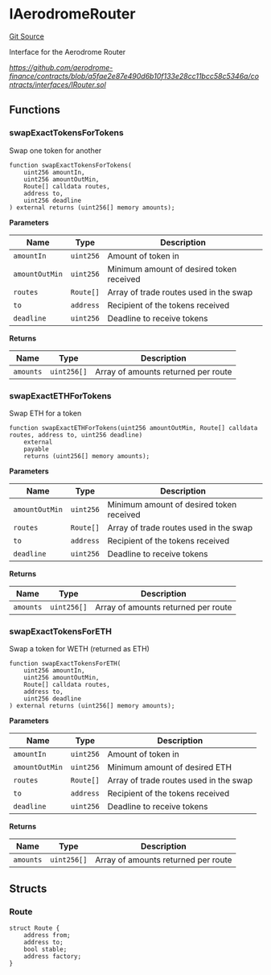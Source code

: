 # IAerodromeRouter
[Git Source](https://github.com/seamless-protocol/ilm-v2/blob/7492e139a233e3537fefd83074042a04664dc27a/src/interfaces/periphery/IAerodromeRouter.sol)

Interface for the Aerodrome Router

*https://github.com/aerodrome-finance/contracts/blob/a5fae2e87e490d6b10f133e28cc11bcc58c5346a/contracts/interfaces/IRouter.sol*


## Functions
### swapExactTokensForTokens

Swap one token for another


```solidity
function swapExactTokensForTokens(
    uint256 amountIn,
    uint256 amountOutMin,
    Route[] calldata routes,
    address to,
    uint256 deadline
) external returns (uint256[] memory amounts);
```
**Parameters**

|Name|Type|Description|
|----|----|-----------|
|`amountIn`|`uint256`|    Amount of token in|
|`amountOutMin`|`uint256`|Minimum amount of desired token received|
|`routes`|`Route[]`|      Array of trade routes used in the swap|
|`to`|`address`|          Recipient of the tokens received|
|`deadline`|`uint256`|    Deadline to receive tokens|

**Returns**

|Name|Type|Description|
|----|----|-----------|
|`amounts`|`uint256[]`|    Array of amounts returned per route|


### swapExactETHForTokens

Swap ETH for a token


```solidity
function swapExactETHForTokens(uint256 amountOutMin, Route[] calldata routes, address to, uint256 deadline)
    external
    payable
    returns (uint256[] memory amounts);
```
**Parameters**

|Name|Type|Description|
|----|----|-----------|
|`amountOutMin`|`uint256`|Minimum amount of desired token received|
|`routes`|`Route[]`|      Array of trade routes used in the swap|
|`to`|`address`|          Recipient of the tokens received|
|`deadline`|`uint256`|    Deadline to receive tokens|

**Returns**

|Name|Type|Description|
|----|----|-----------|
|`amounts`|`uint256[]`|    Array of amounts returned per route|


### swapExactTokensForETH

Swap a token for WETH (returned as ETH)


```solidity
function swapExactTokensForETH(
    uint256 amountIn,
    uint256 amountOutMin,
    Route[] calldata routes,
    address to,
    uint256 deadline
) external returns (uint256[] memory amounts);
```
**Parameters**

|Name|Type|Description|
|----|----|-----------|
|`amountIn`|`uint256`|    Amount of token in|
|`amountOutMin`|`uint256`|Minimum amount of desired ETH|
|`routes`|`Route[]`|      Array of trade routes used in the swap|
|`to`|`address`|          Recipient of the tokens received|
|`deadline`|`uint256`|    Deadline to receive tokens|

**Returns**

|Name|Type|Description|
|----|----|-----------|
|`amounts`|`uint256[]`|    Array of amounts returned per route|


## Structs
### Route

```solidity
struct Route {
    address from;
    address to;
    bool stable;
    address factory;
}
```

